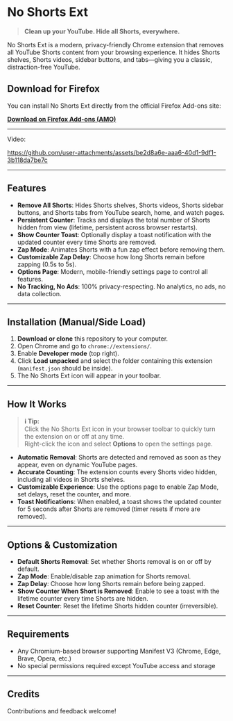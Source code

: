 
# No Shorts Ext

> **Clean up your YouTube. Hide all Shorts, everywhere.**

No Shorts Ext is a modern, privacy-friendly Chrome extension that removes all YouTube Shorts content from your browsing experience. It hides Shorts shelves, Shorts videos, sidebar buttons, and tabs—giving you a classic, distraction-free YouTube.

## Download for Firefox

You can install No Shorts Ext directly from the official Firefox Add-ons site:

[**Download on Firefox Add-ons (AMO)**](https://addons.mozilla.org/en-US/firefox/addon/no-mo-shorts/)

---
Video:


https://github.com/user-attachments/assets/be2d8a6e-aaa6-40d1-9df1-3b118da7be7c


---

## Features

- **Remove All Shorts**: Hides Shorts shelves, Shorts videos, Shorts sidebar buttons, and Shorts tabs from YouTube search, home, and watch pages.
- **Persistent Counter**: Tracks and displays the total number of Shorts hidden from view (lifetime, persistent across browser restarts).
- **Show Counter Toast**: Optionally display a toast notification with the updated counter every time Shorts are removed.
- **Zap Mode**: Animates Shorts with a fun zap effect before removing them.
- **Customizable Zap Delay**: Choose how long Shorts remain before zapping (0.5s to 5s).
- **Options Page**: Modern, mobile-friendly settings page to control all features.
- **No Tracking, No Ads**: 100% privacy-respecting. No analytics, no ads, no data collection.

---

## Installation (Manual/Side Load)

1. **Download or clone** this repository to your computer.
2. Open Chrome and go to `chrome://extensions/`.
3. Enable **Developer mode** (top right).
4. Click **Load unpacked** and select the folder containing this extension (`manifest.json` should be inside).
5. The No Shorts Ext icon will appear in your toolbar.

---

## How It Works
> **ℹ️ Tip:**  
> Click the No Shorts Ext icon in your browser toolbar to quickly turn the extension on or off at any time.  
> Right-click the icon and select **Options** to open the settings page.
- **Automatic Removal**: Shorts are detected and removed as soon as they appear, even on dynamic YouTube pages.
- **Accurate Counting**: The extension counts every Shorts video hidden, including all videos in Shorts shelves.
- **Customizable Experience**: Use the options page to enable Zap Mode, set delays, reset the counter, and more.
- **Toast Notifications**: When enabled, a toast shows the updated counter for 5 seconds after Shorts are removed (timer resets if more are removed).

---

## Options & Customization

- **Default Shorts Removal**: Set whether Shorts removal is on or off by default.
- **Zap Mode**: Enable/disable zap animation for Shorts removal.
- **Zap Delay**: Choose how long Shorts remain before being zapped.
- **Show Counter When Short is Removed**: Enable to see a toast with the lifetime counter every time Shorts are hidden.
- **Reset Counter**: Reset the lifetime Shorts hidden counter (irreversible).

---

## Requirements

- Any Chromium-based browser supporting Manifest V3 (Chrome, Edge, Brave, Opera, etc.)
- No special permissions required except YouTube access and storage

---

## Credits

Contributions and feedback welcome!

